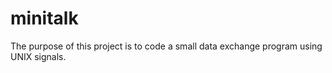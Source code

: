 # minitalk
The purpose of this project is to code a small data exchange program
using UNIX signals.
